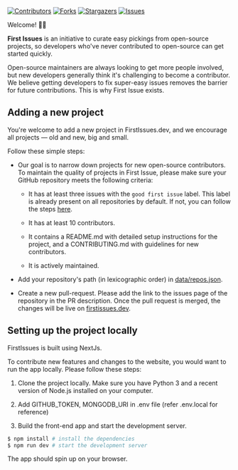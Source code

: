 [![Contributors][contributors-shield]][contributors-url]
[![Forks][forks-shield]][forks-url]
[![Stargazers][stars-shield]][stars-url]
[![Issues][issues-shield]][issues-url]

Welcome! 👋🏼

**First Issues** is an initiative to curate easy pickings from open-source projects, so developers who've never contributed to open-source can get started quickly.

Open-source maintainers are always looking to get more people involved, but new developers generally think it's challenging to become a contributor. We believe getting developers to fix super-easy issues removes the barrier for future contributions. This is why First Issue exists.

## Adding a new project

You're welcome to add a new project in FirstIssues.dev, and we encourage all projects &mdash; old and new, big and small.

Follow these simple steps:

- Our goal is to narrow down projects for new open-source contributors. To maintain the quality of projects in First Issue, please make sure your GitHub repository meets the following criteria:

  - It has at least three issues with the `good first issue` label. This label is already present on all repositories by default. If not, you can follow the steps [here](https://help.github.com/en/github/managing-your-work-on-github/applying-labels-to-issues-and-pull-requests).

  - It has at least 10 contributors.

  - It contains a README.md with detailed setup instructions for the project, and a CONTRIBUTING.md with guidelines for new contributors.

  - It is actively maintained.

- Add your repository's path (in lexicographic order) in [data/repos.json](data/repos.json).

- Create a new pull-request. Please add the link to the issues page of the repository in the PR description. Once the pull request is merged, the changes will be live on [firstissues.dev](https://firstissues.dev).

## Setting up the project locally

FirstIssues is built using NextJs.

To contribute new features and changes to the website, you would want to run the app locally. Please follow these steps:

1. Clone the project locally. Make sure you have Python 3 and a recent version of Node.js installed on your computer.

2. Add GITHUB_TOKEN, MONGODB_URI in .env file (refer .env.local for reference)

3. Build the front-end app and start the development server.

```bash
$ npm install # install the dependencies
$ npm run dev # start the development server
```

The app should spin up on your browser.

<!-- MARKDOWN LINKS & IMAGES -->
<!-- https://www.markdownguide.org/basic-syntax/#reference-style-links -->

[contributors-shield]: https://img.shields.io/github/contributors/aadeshkulkarni/first-issues.svg?style=for-the-badge
[contributors-url]: https://github.com/aadeshkulkarni/first-issues/graphs/contributors
[forks-shield]: https://img.shields.io/github/forks/aadeshkulkarni/first-issues.svg?style=for-the-badge
[forks-url]: https://github.com/aadeshkulkarni/first-issues/network/members
[stars-shield]: https://img.shields.io/github/stars/aadeshkulkarni/first-issues.svg?style=for-the-badge
[stars-url]: https://github.com/aadeshkulkarni/first-issues/stargazers
[issues-shield]: https://img.shields.io/github/issues/aadeshkulkarni/first-issues.svg?style=for-the-badge
[issues-url]: https://github.com/aadeshkulkarni/first-issues/issues
